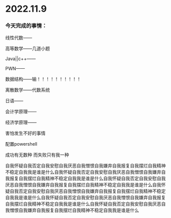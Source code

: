 # 2022.11.9

### 今天完成的事情：

线性代数——

高等数学——几道小题

Java||c++——

PWN——

数据结构——输！！！！！！！！！！

离散数学——代数系统

日语——

会计学原理——

经济学原理——

害怕发生不好的事情

配置powershell

成功有无数种 而失败只有我一种

自我怀疑自我否定自我安慰自我厌恶自我憎恨自我嫌弃自我报复自我摆烂自我精神不稳定自我我是谁是什么自我怀疑自我否定自我安慰自我厌恶自我憎恨自我嫌弃自我报复自我摆烂自我精神不稳定自我我是谁是什么自我怀疑自我否定自我安慰自我厌恶自我憎恨自我嫌弃自我报复自我摆烂自我精神不稳定自我我是谁是什么自我怀疑自我否定自我安慰自我厌恶自我憎恨自我嫌弃自我报复自我摆烂自我精神不稳定自我我是谁是什么自我怀疑自我否定自我安慰自我厌恶自我憎恨自我嫌弃自我报复自我摆烂自我精神不稳定自我我是谁是什么自我怀疑自我否定自我安慰自我厌恶自我憎恨自我嫌弃自我报复自我摆烂自我精神不稳定自我我是谁是什么

